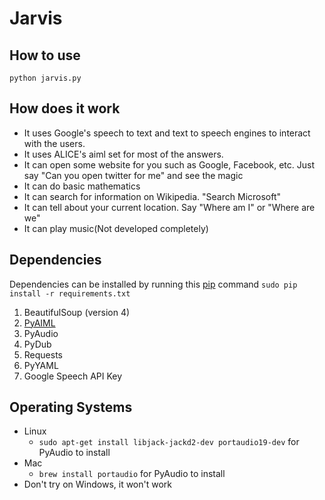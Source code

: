 Jarvis
======


How to use
---------
```
python jarvis.py
```

How does it work
---------------
* It uses Google's speech to text and text to speech engines to interact with the users.
* It uses ALICE's aiml set for most of the answers.
* It can open some website for you such as Google, Facebook, etc. Just say "Can you open twitter for me"
  and see the magic
* It can do basic mathematics
* It can search for information on Wikipedia. "Search Microsoft"
* It can tell about your current location. Say "Where am I" or "Where are we"
* It can play music(Not developed completely)


Dependencies
-----------

Dependencies can be installed by running this [pip](https://pypi.python.org/pypi/pip) command `sudo pip install -r requirements.txt`

1. BeautifulSoup (version 4)
2. [PyAIML](http://pyaiml.sourceforge.net/)
3. PyAudio
4. PyDub
5. Requests
6. PyYAML
7. Google Speech API Key

Operating Systems
----------------
* Linux
    - `sudo apt-get install libjack-jackd2-dev portaudio19-dev` for PyAudio to install
* Mac
    - `brew install portaudio` for PyAudio to install
* Don't try on Windows, it won't work


